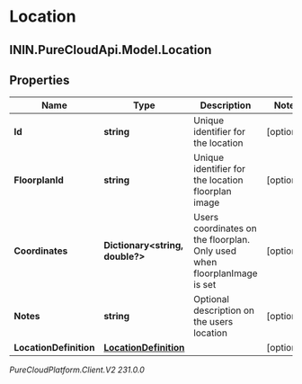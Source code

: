 # Location

## ININ.PureCloudApi.Model.Location

## Properties

|Name | Type | Description | Notes|
|------------ | ------------- | ------------- | -------------|
| **Id** | **string** | Unique identifier for the location | [optional] |
| **FloorplanId** | **string** | Unique identifier for the location floorplan image | [optional] |
| **Coordinates** | **Dictionary&lt;string, double?&gt;** | Users coordinates on the floorplan. Only used when floorplanImage is set | [optional] |
| **Notes** | **string** | Optional description on the users location | [optional] |
| **LocationDefinition** | [**LocationDefinition**](LocationDefinition) |  | [optional] |



_PureCloudPlatform.Client.V2 231.0.0_
